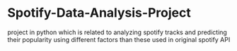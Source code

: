 # Spotify-Data-Analysis-Project
project in python which is related to analyzing spotify tracks and predicting their popularity using different factors than these used in original spotify API
